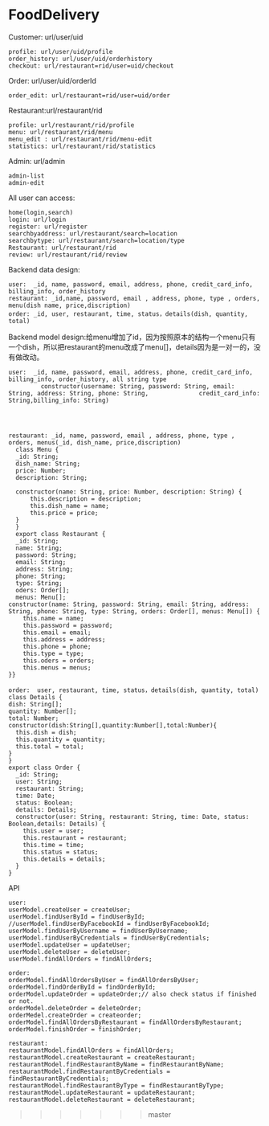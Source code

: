 # FoodDelivery


 Customer: url/user/uid
 
    profile: url/user/uid/profile
    order_history: url/user/uid/orderhistory
    checkout: url/restaurant=rid/user=uid/checkout
    
 Order: url/user/uid/orderId
 
    order_edit: url/restaurant=rid/user=uid/order
 

 Restaurant:url/restaurant/rid
 
    profile: url/restaurant/rid/profile
    menu: url/restaurant/rid/menu
    menu_edit : url/restaurant/rid/menu-edit
    statistics: url/restaurant/rid/statistics
    
 Admin: url/admin
 
    admin-list
    admin-edit
 All user can access:
 
    home(login,search)
    login: url/login
    register: url/register
    searchbyaddress: url/restaurant/search=location
    searchbytype: url/restaurant/search=location/type
    Restaurant: url/restaurant/rid
    review: url/restaurant/rid/review
    
    
 Backend data design:
  
    user:  _id, name, password, email, address, phone, credit_card_info, billing_info, order_history
    restaurant: _id,name, password, email , address, phone, type , orders, menu(dish name, price,discription)
    order: _id, user, restaurant, time, status，details(dish, quantity, total) 
    
 Backend model design:给menu增加了id，因为按照原本的结构一个menu只有一个dish，所以把restaurant的menu改成了menu[]，details因为是一对一的，没有做改动。
  
    user:  _id, name, password, email, address, phone, credit_card_info, billing_info, order_history, all string type
             constructor(username: String, password: String, email: String, address: String, phone: String,              credit_card_info: String,billing_info: String)
             


             
    restaurant: _id, name, password, email , address, phone, type , orders, menus(_id, dish_name, price,discription)
      class Menu {
      _id: String;
      dish_name: String;
      price: Number;
      description: String;

      constructor(name: String, price: Number, description: String) {
          this.description = description;
          this.dish_name = name;
          this.price = price;
      }
      }
      export class Restaurant {
      _id: String;
      name: String;
      password: String;
      email: String;
      address: String;
      phone: String;
      type: String;
      oders: Order[];
      menus: Menu[];
    constructor(name: String, password: String, email: String, address: String, phone: String, type: String, orders: Order[], menus: Menu[]) {
        this.name = name;
        this.password = password;
        this.email = email;
        this.address = address;
        this.phone = phone;
        this.type = type;
        this.oders = orders;
        this.menus = menus;
    }}

    order:  user, restaurant, time, status，details(dish, quantity, total) 
    class Details {
    dish: String[];
    quantity: Number[];
    total: Number;
    constructor(dish:String[],quantity:Number[],total:Number){
      this.dish = dish;
      this.quantity = quantity;
      this.total = total;
    }
    }
    export class Order {
      _id: String;
      user: String;
      restaurant: String;
      time: Date;
      status: Boolean;
      details: Details;
      constructor(user: String, restaurant: String, time: Date, status: Boolean,details: Details) {
        this.user = user;
        this.restaurant = restaurant;
        this.time = time;
        this.status = status;
        this.details = details;
      }
    }


API
    
    user:
    userModel.createUser = createUser;
    userModel.findUserById = findUserById;
    //userModel.findUserByFacebookId = findUserByFacebookId;
    userModel.findUserByUsername = findUserByUsername;
    userModel.findUserByCredentials = findUserByCredentials;
    userModel.updateUser = updateUser;
    userModel.deleteUser = deleteUser;
    userModel.findAllOrders = findAllOrders;
    
    order:
    orderModel.findAllOrdersByUser = findAllOrdersByUser;
    orderModel.findOrderById = findOrderById;
    orderModel.updateOrder = updateOrder;// also check status if finished or not.
    orderModel.deleteOrder = deleteOrder;
    orderMedel.createOrder = createorder;
    orderModel.findAllOrdersByRestaurant = findAllOrdersByRestaurant;   
    orderModel.finishOrder = finishOrder;
    
    restaurant:
    restaurantModel.findAllOrders = findAllOrders;
    restaurantModel.createRestaurant = createRestaurant;
    restaurantModel.findRestaurantByName = findRestaurantByName;
    restaurantModel.findRestaurantByCredentials = findRestaurantByCredentials;
    restaurantModel.findRestaurantByType = findRestaurantByType;
    restaurantModel.updateRestaurant = updateRestaurant;
    restaurantModel.deleteRestaurant = deleteRestaurant;
    
>>>>>>> master
